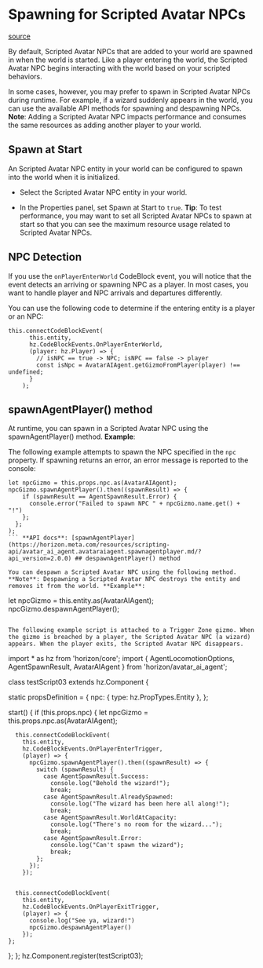 # Spawning for Scripted Avatar NPCs

[source](https://developers.meta.com/horizon-worlds/learn/documentation/desktop-editor/npcs/scripted-avatar-npcs/spawning-for-scripted-avatar-npcs)

By default, Scripted Avatar NPCs that are added to your world are spawned in when the world is started. Like a player entering the world, the Scripted Avatar NPC begins interacting with the world based on your scripted behaviors.

In some cases, however, you may prefer to spawn in Scripted Avatar NPCs during runtime. For example, if a wizard suddenly appears in the world, you can use the available API methods for spawning and despawning NPCs. **Note**: Adding a Scripted Avatar NPC impacts performance and consumes the same resources as adding another player to your world.

## Spawn at Start

An Scripted Avatar NPC entity in your world can be configured to spawn into the world when it is initialized.

*   Select the Scripted Avatar NPC entity in your world.

*   In the Properties panel, set Spawn at Start to `true`. **Tip**: To test performance, you may want to set all Scripted Avatar NPCs to spawn at start so that you can see the maximum resource usage related to Scripted Avatar NPCs.

## NPC Detection

If you use the `onPlayerEnterWorld` CodeBlock event, you will notice that the event detects an arriving or spawning NPC as a player. In most cases, you want to handle player and NPC arrivals and departures differently.

You can use the following code to determine if the entering entity is a player or an NPC:

```
this.connectCodeBlockEvent(
      this.entity,
      hz.CodeBlockEvents.OnPlayerEnterWorld,
      (player: hz.Player) => {
        // isNPC == true -> NPC; isNPC == false -> player
        const isNpc = AvatarAIAgent.getGizmoFromPlayer(player) !== undefined;
      }
    );
```

## spawnAgentPlayer() method

At runtime, you can spawn in a Scripted Avatar NPC using the spawnAgentPlayer() method. **Example**:

The following example attempts to spawn the NPC specified in the `npc` property. If spawning returns an error, an error message is reported to the console:

```
let npcGizmo = this.props.npc.as(AvatarAIAgent);
npcGizmo.spawnAgentPlayer().then((spawnResult) => {
    if (spawnResult == AgentSpawnResult.Error) {
      console.error("Failed to spawn NPC " + npcGizmo.name.get() + "!")
    };
  };
);
``` **API docs**: [spawnAgentPlayer](https://horizon.meta.com/resources/scripting-api/avatar_ai_agent.avataraiagent.spawnagentplayer.md/?api_version=2.0.0) ## despawnAgentPlayer() method

You can despawn a Scripted Avatar NPC using the following method. **Note**: Despawning a Scripted Avatar NPC destroys the entity and removes it from the world. **Example**:

```
let npcGizmo = this.entity.as(AvatarAIAgent);
npcGizmo.despawnAgentPlayer();
``` **API docs**: [despawnAgentPlayer](https://horizon.meta.com/resources/scripting-api/avatar_ai_agent.avataraiagent.despawnagentplayer.md/?api_version=2.0.0) ## Example Script

The following example script is attached to a Trigger Zone gizmo. When the gizmo is breached by a player, the Scripted Avatar NPC (a wizard) appears. When the player exits, the Scripted Avatar NPC disappears.

```
import * as hz from 'horizon/core';
import { AgentLocomotionOptions, AgentSpawnResult, AvatarAIAgent } from 'horizon/avatar_ai_agent';

class testScript03 extends hz.Component<typeof testScript03> {

  static propsDefinition = {
    npc: { type: hz.PropTypes.Entity },
  };


  start() {
    if (this.props.npc) {
      let npcGizmo = this.props.npc.as(AvatarAIAgent);

      this.connectCodeBlockEvent(
        this.entity,
        hz.CodeBlockEvents.OnPlayerEnterTrigger,
        (player) => {
          npcGizmo.spawnAgentPlayer().then((spawnResult) => {
            switch (spawnResult) {
              case AgentSpawnResult.Success:
                console.log("Behold the wizard!");
                break;
              case AgentSpawnResult.AlreadySpawned:
                console.log("The wizard has been here all along!");
                break;
              case AgentSpawnResult.WorldAtCapacity:
                console.log("There's no room for the wizard...");
                break;
              case AgentSpawnResult.Error:
                console.log("Can't spawn the wizard");
                break;
            };
          });
        });


      this.connectCodeBlockEvent(
        this.entity,
        hz.CodeBlockEvents.OnPlayerExitTrigger,
        (player) => {
          console.log("See ya, wizard!")
          npcGizmo.despawnAgentPlayer()
        });
    };
  };
};
hz.Component.register(testScript03);
```

 

 

 

 

 

 

 

 

 

 

 

 

 

 

 

 

 

 

 

 

 

 

 

 

 

 

 

 

 

 

 

 

 

 

 

 

 

 

 

 

 

 

 

 

 

 

 